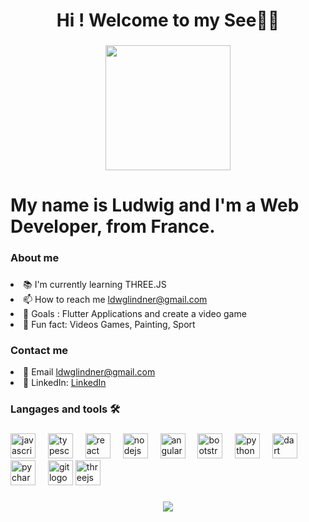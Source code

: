 <h1 align="center">Hi ! Welcome to my See👨‍💻</h1>

###

<div align="center">
  <img height="200" src="https://media4.giphy.com/media/v1.Y2lkPTc5MGI3NjExanAyMDI4dXpreTB2NHV5OHYwMm43dzBuNnYwbHhvamNkZTk0eXB6NiZlcD12MV9pbnRlcm5hbF9naWZfYnlfaWQmY3Q9Zw/8gQNjxnRS57UY04Ha8/giphy.webp"  />
</div>

###

<h1>My name is Ludwig and I'm a Web Developer, from France.</h1>

###

<h3 align="left">About me</h3>

###
 
<p align="left"> <li>📚 I'm currently learning THREE.JS<br>
  <li>📫 How to reach me <a href="mailto:ldwglindner@gmail.com">ldwglindner@gmail.com</a><br>
  <li>🎯 Goals : Flutter Applications and create a video game<br>
  <li>🎲 Fun fact: Videos Games, Painting, Sport </p>

###

<h3 align="left">Contact me</h3>
<li>📧 Email <a href="mailto:ldwglindner@gmail.com">ldwglindner@gmail.com</a>
<li>💼 LinkedIn: <a href="https://www.linkedin.com/in/LdwgL/" rel="nofollow">LinkedIn</a>

<h3 align="left">Langages and tools 🛠️</h3>

###

<div align="left">
  <img src="https://cdn.jsdelivr.net/gh/devicons/devicon/icons/javascript/javascript-original.svg" height="40" alt="javascript logo"  />
  <img width="12" />
  <img src="https://cdn.jsdelivr.net/gh/devicons/devicon/icons/typescript/typescript-original.svg" height="40" alt="typescript logo"  />
  <img width="12" />
  <img src="https://cdn.jsdelivr.net/gh/devicons/devicon/icons/react/react-original.svg" height="40" alt="react logo"  />
  <img width="12" />
  <img src="https://cdn.jsdelivr.net/gh/devicons/devicon/icons/nodejs/nodejs-original.svg" height="40" alt="nodejs logo"  />
  <img width="12" />
  <img src="https://cdn.jsdelivr.net/gh/devicons/devicon/icons/angularjs/angularjs-original.svg" height="40" alt="angularjs logo"  />
  <img width="12" />
  <img src="https://cdn.jsdelivr.net/gh/devicons/devicon/icons/bootstrap/bootstrap-original.svg" height="40" alt="bootstrap logo"  />
  <img width="12" />
  <img src="https://cdn.jsdelivr.net/gh/devicons/devicon/icons/python/python-original.svg" height="40" alt="python logo"  />
  <img width="12" />
  <img src="https://cdn.jsdelivr.net/gh/devicons/devicon/icons/dart/dart-original.svg" height="40" alt="dart logo"  />
  <img width="12" />
  <img src="https://cdn.jsdelivr.net/gh/devicons/devicon/icons/pycharm/pycharm-original.svg" height="40" alt="pycharm logo"  />
  <img width="12" />
  <img src="https://camo.githubusercontent.com/2772ea024bb70d5b369d4e0400d5dc6ed949e08776043d46a3fe4d2def8a780e/68747470733a2f2f63646e2e73696d706c6569636f6e732e6f72672f6769742f463035303332" height="40" alt="git logo" data-canonical-src="https://cdn.simpleicons.org/git/F05032"/>
  <img src="https://cdn.jsdelivr.net/gh/devicons/devicon/icons/threejs/threejs-original.svg" height="40" alt="threejs logo"  />
</div>

###

<div align="center">
  <img src="https://profile-counter.glitch.me/LdwgL/count.svg?"  />
</div>

###
